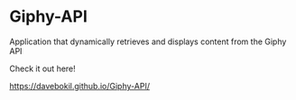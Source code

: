 # Giphy-API
Application that dynamically retrieves and displays content from the Giphy API

Check it out here!

https://davebokil.github.io/Giphy-API/
